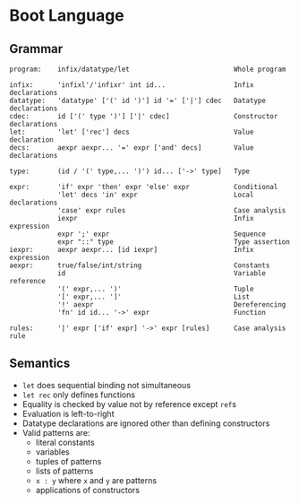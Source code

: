 # Boot Language

## Grammar
```
program:    infix/datatype/let                          Whole program

infix:      'infixl'/'infixr' int id...                 Infix declarations
datatype:   'datatype' ['(' id ')'] id '=' ['|'] cdec   Datatype declarations
cdec:       id ['(' type ')'] ['|' cdec]                Constructor declarations
let:        'let' ['rec'] decs                          Value declaration
decs:       aexpr aexpr... '=' expr ['and' decs]        Value declarations

type:       (id / '(' type,... ')') id... ['->' type]   Type

expr:       'if' expr 'then' expr 'else' expr           Conditional
            'let' decs 'in' expr                        Local declarations
            'case' expr rules                           Case analysis
            iexpr                                       Infix expression
            expr ';' expr                               Sequence
            expr "::" type                              Type assertion
iexpr:      aexpr aexpr... [id iexpr]                   Infix expression
aexpr:      true/false/int/string                       Constants
            id                                          Variable reference
            '(' expr,... ')'                            Tuple
            '[' expr,... ']'                            List
            '!' aexpr                                   Dereferencing
            'fn' id id... '->' expr                     Function

rules:      '|' expr ['if' expr] '->' expr [rules]      Case analysis rule
```

## Semantics
- `let` does sequential binding not simultaneous
- `let rec` only defines functions
- Equality is checked by value not by reference except `ref`s
- Evaluation is left-to-right
- Datatype declarations are ignored other than defining constructors
- Valid patterns are:
    - literal constants
    - variables
    - tuples of patterns
    - lists of patterns
    - `x : y` where `x` and `y` are patterns
    - applications of constructors
